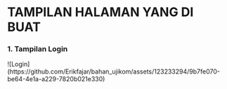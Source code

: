 <h1>TAMPILAN HALAMAN YANG DI BUAT</h1>    

<h3><b>1. Tampilan Login</b></h3>
![Login](https://github.com/Erikfajar/bahan_ujikom/assets/123233294/9b7fe070-be64-4e1a-a229-7820b021e330)
